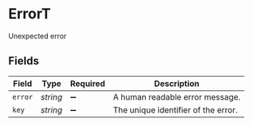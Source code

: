 # ErrorT

Unexpected error


## Fields

| Field                               | Type                                | Required                            | Description                         |
| ----------------------------------- | ----------------------------------- | ----------------------------------- | ----------------------------------- |
| `error`                             | *string*                            | :heavy_minus_sign:                  | A human readable error message.     |
| `key`                               | *string*                            | :heavy_minus_sign:                  | The unique identifier of the error. |